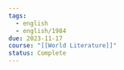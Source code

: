 ```yaml
---
tags:
  - english
  - english/1984
due: 2023-11-17
course: "[[World Literature]]"
status: Complete
---
```

